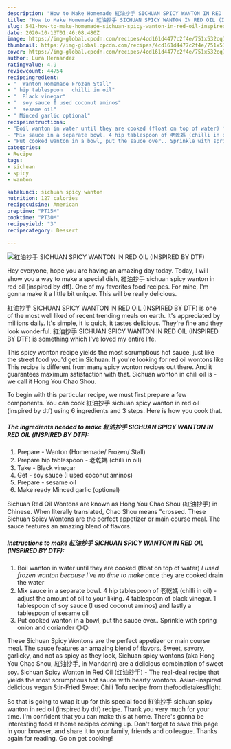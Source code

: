 ```yaml
---
description: "How to Make Homemade 紅油抄手 SICHUAN SPICY WANTON IN RED OIL (INSPIRED BY DTF)"
title: "How to Make Homemade 紅油抄手 SICHUAN SPICY WANTON IN RED OIL (INSPIRED BY DTF)"
slug: 541-how-to-make-homemade-sichuan-spicy-wanton-in-red-oil-inspired-by-dtf
date: 2020-10-13T01:46:08.480Z
image: https://img-global.cpcdn.com/recipes/4cd161d4477c2f4e/751x532cq70/紅油抄手-sichuan-spicy-wanton-in-red-oil-inspired-by-dtf-recipe-main-photo.jpg
thumbnail: https://img-global.cpcdn.com/recipes/4cd161d4477c2f4e/751x532cq70/紅油抄手-sichuan-spicy-wanton-in-red-oil-inspired-by-dtf-recipe-main-photo.jpg
cover: https://img-global.cpcdn.com/recipes/4cd161d4477c2f4e/751x532cq70/紅油抄手-sichuan-spicy-wanton-in-red-oil-inspired-by-dtf-recipe-main-photo.jpg
author: Lura Hernandez
ratingvalue: 4.9
reviewcount: 44754
recipeingredient:
- "  Wanton Homemade Frozen Stall"
- " hip tablespoon   chilli in oil"
- "  Black vinegar"
- "  soy sauce I used coconut aminos"
- "  sesame oil"
- " Minced garlic optional"
recipeinstructions:
- "Boil wanton in water until they are cooked (float on top of water) *I used frozen wanton because I&#39;ve no time to make* once they are cooked drain the water"
- "Mix sauce in a separate bowl. 4 hip tablespoon of 老乾媽 (chilli in oil) - adjust the amount of oil to your liking. 4 tablespoon of black vinegar. 1 tablespoon of soy sauce (I used coconut aminos) and lastly a tablespoon of sesame oil"
- "Put cooked wanton in a bowl, put the sauce over.. Sprinkle with spring onion and coriander 😋😋"
categories:
- Recipe
tags:
- sichuan
- spicy
- wanton

katakunci: sichuan spicy wanton 
nutrition: 127 calories
recipecuisine: American
preptime: "PT15M"
cooktime: "PT30M"
recipeyield: "3"
recipecategory: Dessert

---
```



![紅油抄手 SICHUAN SPICY WANTON IN RED OIL (INSPIRED BY DTF)](https://img-global.cpcdn.com/recipes/4cd161d4477c2f4e/751x532cq70/紅油抄手-sichuan-spicy-wanton-in-red-oil-inspired-by-dtf-recipe-main-photo.jpg)

Hey everyone, hope you are having an amazing day today. Today, I will show you a way to make a special dish, 紅油抄手 sichuan spicy wanton in red oil (inspired by dtf). One of my favorites food recipes. For mine, I'm gonna make it a little bit unique. This will be really delicious.

紅油抄手 SICHUAN SPICY WANTON IN RED OIL (INSPIRED BY DTF) is one of the most well liked of recent trending meals on earth. It's appreciated by millions daily. It's simple, it is quick, it tastes delicious. They're fine and they look wonderful. 紅油抄手 SICHUAN SPICY WANTON IN RED OIL (INSPIRED BY DTF) is something which I've loved my entire life.

This spicy wonton recipe yields the most scrumptious hot sauce, just like the street food you&#39;d get in Sichuan. If you&#39;re looking for red oil wontons like This recipe is different from many spicy wonton recipes out there. And it guarantees maximum satisfaction with that. Sichuan wonton in chili oil is - we call it Hong You Chao Shou.


To begin with this particular recipe, we must first prepare a few components. You can cook 紅油抄手 sichuan spicy wanton in red oil (inspired by dtf) using 6 ingredients and 3 steps. Here is how you cook that.

<!--inarticleads1-->

##### The ingredients needed to make 紅油抄手 SICHUAN SPICY WANTON IN RED OIL (INSPIRED BY DTF):

1. Prepare  - Wanton (Homemade/ Frozen/ Stall)
1. Prepare  hip tablespoon - 老乾媽 (chilli in oil)
1. Take  - Black vinegar
1. Get  - soy sauce (I used coconut aminos)
1. Prepare  - sesame oil
1. Make ready  Minced garlic (optional)


Sichuan Red Oil Wontons are known as Hong You Chao Shou (紅油抄手) in Chinese. When literally translated, Chao Shou means &#34;crossed. These Sichuan Spicy Wontons are the perfect appetizer or main course meal. The sauce features an amazing blend of flavors. 

<!--inarticleads2-->

##### Instructions to make 紅油抄手 SICHUAN SPICY WANTON IN RED OIL (INSPIRED BY DTF):

1. Boil wanton in water until they are cooked (float on top of water) *I used frozen wanton because I&#39;ve no time to make* once they are cooked drain the water
1. Mix sauce in a separate bowl. 4 hip tablespoon of 老乾媽 (chilli in oil) - adjust the amount of oil to your liking. 4 tablespoon of black vinegar. 1 tablespoon of soy sauce (I used coconut aminos) and lastly a tablespoon of sesame oil
1. Put cooked wanton in a bowl, put the sauce over.. Sprinkle with spring onion and coriander 😋😋


These Sichuan Spicy Wontons are the perfect appetizer or main course meal. The sauce features an amazing blend of flavors. Sweet, savory, garlicky, and not as spicy as they look, Sichuan spicy wontons (aka Hong You Chao Shou, 紅油抄手, in Mandarin) are a delicious combination of sweet soy. Sichuan Spicy Wonton in Red Oil (红油抄手) - The real-deal recipe that yields the most scrumptious hot sauce with hearty wontons. Asian-inspired delicious vegan Stir-Fried Sweet Chili Tofu recipe from thefoodietakesflight. 

So that is going to wrap it up for this special food 紅油抄手 sichuan spicy wanton in red oil (inspired by dtf) recipe. Thank you very much for your time. I'm confident that you can make this at home. There's gonna be interesting food at home recipes coming up. Don't forget to save this page in your browser, and share it to your family, friends and colleague. Thanks again for reading. Go on get cooking!
